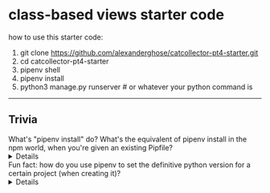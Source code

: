 # class-based views starter code

how to use this starter code:

1. git clone https://github.com/alexanderghose/catcollector-pt4-starter.git
2. cd catcollector-pt4-starter
3. pipenv shell
4. pipenv install
6. python3 manage.py runserver         # or whatever your python command is

<hr>

## Trivia

<summary>What's "pipenv install" do? What's the equivalent of pipenv install in the npm world, when you're given an existing Pipfile?
  <details>
    It's kind of like "npm i" when you're given an existing package.json
  </details>
</summary>

<summary>Fun fact: how do you use pipenv to set the definitive python version for a certain project (when creating it)?
  <details>
    pipenv install --python 3.10
  </details>
</summary>
